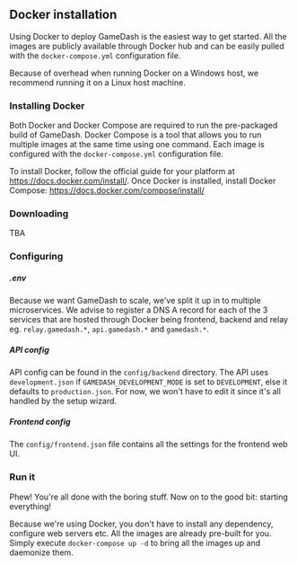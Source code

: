 ## Docker installation

Using Docker to deploy GameDash is the easiest way to get started. All the images are publicly available through Docker hub and can be easily pulled with the `docker-compose.yml` configuration file.

Because of overhead when running Docker on a Windows host, we recommend running it on a Linux host machine.

### Installing Docker

Both Docker and Docker Compose are required to run the pre-packaged build of GameDash. Docker Compose is a tool that allows you to run multiple images at the same time using one command. Each image is configured with the `docker-compose.yml` configuration file.

To install Docker, follow the official guide for your platform at https://docs.docker.com/install/. Once Docker is installed, install Docker Compose: https://docs.docker.com/compose/install/

### Downloading

TBA

### Configuring

##### .env

Because we want GameDash to scale, we've split it up in to multiple microservices. We advise to register a DNS A record for each of the 3 services that are hosted through Docker being frontend, backend and relay eg. `relay.gamedash.*`, `api.gamedash.*` and `gamedash.*`.

##### API config

API config can be found in the `config/backend` directory. The API uses `development.json` if `GAMEDASH_DEVELOPMENT_MODE` is set to `DEVELOPMENT`, else it defaults to `production.json`. For now, we won't have to edit it since it's all handled by the setup wizard.

##### Frontend config

The `config/frontend.json` file contains all the settings for the frontend web UI.

### Run it

Phew! You're all done with the boring stuff. Now on to the good bit: starting everything!

Because we're using Docker, you don't have to install any dependency, configure web servers etc. All the images are already pre-built for you. Simply execute `docker-compose up -d` to bring all the images up and daemonize them.
